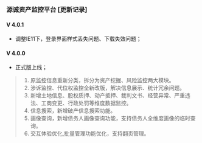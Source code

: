 ### 源诚资产监控平台 [更新记录]

#### V 4.0.1
+ 调整IE11下，登录界面样式丢失问题、下载失效问题；

#### V 4.0.0
+ 正式版上线；
> 1. 原监控信息重新分类，拆分为资产挖掘、风险监控两大模块。 
> 2. 涉诉监控、代位权监控全新改版，解决信息展示、统计冗余问题。
> 3. 新增土地信息、股权质押、动产抵押、裁判文书、经营异常、严重违法、工商变更、行政处罚等维度数据监控。
> 4. 信息搜索，新增破产信息搜索功能。
> 5. 画像查询，新增债务人画像查询功能，支持债务人全维度画像的临时查询。
> 6. 交互体验优化,批量管理功能优化，支持翻页管理。
